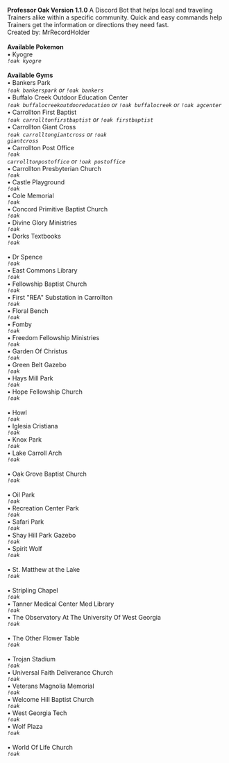 <b>Professor Oak Version 1.1.0</b>
A Discord Bot that helps local and traveling Trainers alike within a specific community. Quick and easy commands help Trainers get the information or directions they need fast.
<br>
Created by: MrRecordHolder<br>
<br>
<b>Available Pokemon</b><br>
&bull; Kyogre<br>
<i><code>!oak kyogre</code></i><br>
<br>
<b>Available Gyms</b><br>
&bull; Bankers Park<br>
<i><code>!oak bankerspark</code> or <code>!oak bankers</code></i><br>
&bull; Buffalo Creek Outdoor Education Center<br>
<i><code>!oak buffalocreekoutdooreducation</code> or <code>!oak buffalocreek</code> or <code>!oak agcenter</code></i><br>
&bull; Carrollton First Baptist<br>
<i><code>!oak carrolltonfirstbaptist</code> or <code>!oak firstbaptist</code></i><br>
&bull; Carrollton Giant Cross<br>
<i><code>!oak carrolltongiantcross</code> or <code>!oak giantcross</code></i><br>
&bull; Carrollton Post Office<br>
<i><code>!oak carrolltonpostoffice</code> or <code>!oak postoffice</code></i><br>
&bull; Carrollton Presbyterian Church<br>
<i><code>!oak </code></i><br>
&bull; Castle Playground<br>
<i><code>!oak </code></i><br>
&bull; Cole Memorial<br>
<i><code>!oak </code></i><br>
&bull; Concord Primitive Baptist Church<br>
<i><code>!oak </code></i><br>
&bull; Divine Glory Ministries<br>
<i><code>!oak </code></i><br>
&bull; Dorks Textbooks<br>
<i><code>!oak </code></i><br>
&bull; Dr Spence<br>
<i><code>!oak </code></i><br>
&bull; East Commons Library<br>
<i><code>!oak </code></i><br>
&bull; Fellowship Baptist Church<br>
<i><code>!oak </code></i><br>
&bull; First "REA" Substation in Carrollton<br>
<i><code>!oak </code></i><br>
&bull; Floral Bench<br>
<i><code>!oak </code></i><br>
&bull; Fomby<br>
<i><code>!oak </code></i><br>
&bull; Freedom Fellowship Ministries<br>
<i><code>!oak </code></i><br>
&bull; Garden Of Christus<br>
<i><code>!oak </code></i><br>
&bull; Green Belt Gazebo<br>
<i><code>!oak </code></i><br>
&bull; Hays Mill Park<br>
<i><code>!oak </code></i><br>
&bull; Hope Fellowship Church<br>
<i><code>!oak </code></i><br>
&bull; Howl<br>
<i><code>!oak </code></i><br>
&bull; Iglesia Cristiana<br>
<i><code>!oak </code></i><br>
&bull; Knox Park<br>
<i><code>!oak </code></i><br>
&bull; Lake Carroll Arch<br>
<i><code>!oak </code></i><br>
&bull; Oak Grove Baptist Church<br>
<i><code>!oak </code></i><br>
&bull; Oil Park<br>
<i><code>!oak </code></i><br>
&bull; Recreation Center Park<br>
<i><code>!oak </code></i><br>
&bull; Safari Park<br>
<i><code>!oak </code></i><br>
&bull; Shay Hill Park Gazebo<br>
<i><code>!oak </code></i><br>
&bull; Spirit Wolf<br>
<i><code>!oak </code></i><br>
&bull; St. Matthew at the Lake<br>
<i><code>!oak </code></i><br>
&bull; Stripling Chapel<br>
<i><code>!oak </code></i><br>
&bull; Tanner Medical Center Med Library<br>
<i><code>!oak </code></i><br>
&bull; The Observatory At The University Of West Georgia<br>
<i><code>!oak </code></i><br>
&bull; The Other Flower Table<br>
<i><code>!oak </code></i><br>
&bull; Trojan Stadium<br>
<i><code>!oak </code></i><br>
&bull; Universal Faith Deliverance Church<br>
<i><code>!oak </code></i><br>
&bull; Veterans Magnolia Memorial<br>
<i><code>!oak </code></i><br>
&bull; Welcome Hill Baptist Church<br>
<i><code>!oak </code></i><br>
&bull; West Georgia Tech<br>
<i><code>!oak </code></i><br>
&bull; Wolf Plaza<br>
<i><code>!oak </code></i><br>
&bull; World Of Life Church<br>
<i><code>!oak </code></i><br>
